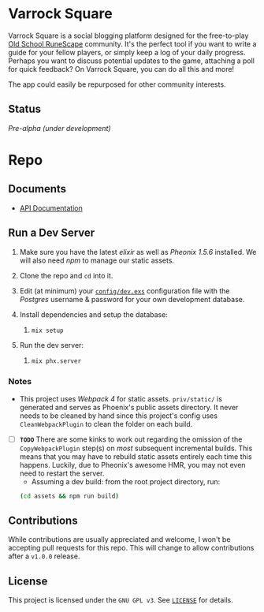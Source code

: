 # Varrock Square

Varrock Square is a social blogging platform designed for the free-to-play [Old School RuneScape](https://oldschool.runescape.com) community. It's the perfect tool if you want to write a guide for your fellow players, or simply keep a log of your daily progress. Perhaps you want to discuss potential updates to the game, attaching a poll for quick feedback? On Varrock Square, you can do all this and more!

The app could easily be repurposed for other community interests.

## Status

_Pre-alpha (under development)_

# Repo

## Documents

- [API Documentation](API.md)

## Run a Dev Server

1. Make sure you have the latest _elixir_ as well as _Pheonix 1.5.6_ installed. We will also need _npm_ to manage our static assets.
1. Clone the repo and `cd` into it.
1. Edit (at minimum) your [`config/dev.exs`](config/dev.exs) configuration file with the _Postgres_ username & password for your own development database.
1. Install dependencies and setup the database:

   1. ```bash
      mix setup
      ```

1. Run the dev server:

   1. ```bash
      mix phx.server
      ```

### Notes

- This project uses _Webpack 4_ for static assets. `priv/static/` is generated and serves as Phoenix's public assets directory. It never needs to be cleaned by hand since this project's config uses `CleanWebpackPlugin` to clean the folder on each build.
- [ ] **`TODO`** There are some kinks to work out regarding the omission of the `CopyWebpackPlugin` step(s) on _most_ subsequent incremental builds. This means that you may have to rebuild static assets entirely each time this happens. Luckily, due to Pheonix's awesome HMR, you may not even need to restart the server.
  - Assuming a dev build: from the root project directory, run:
  ```bash
  (cd assets && npm run build)
  ```

## Contributions

While contributions are usually appreciated and welcome, I won't be accepting pull requests for this repo. This will change to allow contributions after a `v1.0.0` release.

## License

This project is licensed under the `GNU GPL v3`. See [`LICENSE`](LICENSE) for details.
